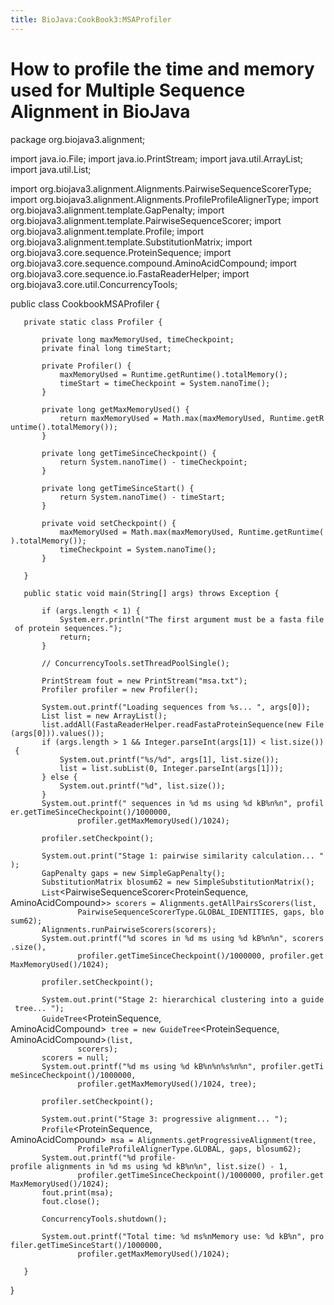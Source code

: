 ```yaml
---
title: BioJava:CookBook3:MSAProfiler
---
```


How to profile the time and memory used for Multiple Sequence Alignment in BioJava
==================================================================================

<java>

package org.biojava3.alignment;

import java.io.File; import java.io.PrintStream; import
java.util.ArrayList; import java.util.List;

import org.biojava3.alignment.Alignments.PairwiseSequenceScorerType;
import org.biojava3.alignment.Alignments.ProfileProfileAlignerType;
import org.biojava3.alignment.template.GapPenalty; import
org.biojava3.alignment.template.PairwiseSequenceScorer; import
org.biojava3.alignment.template.Profile; import
org.biojava3.alignment.template.SubstitutionMatrix; import
org.biojava3.core.sequence.ProteinSequence; import
org.biojava3.core.sequence.compound.AminoAcidCompound; import
org.biojava3.core.sequence.io.FastaReaderHelper; import
org.biojava3.core.util.ConcurrencyTools;

public class CookbookMSAProfiler {

`   private static class Profiler {`

`       private long maxMemoryUsed, timeCheckpoint;`  
`       private final long timeStart;`

`       private Profiler() {`  
`           maxMemoryUsed = Runtime.getRuntime().totalMemory();`  
`           timeStart = timeCheckpoint = System.nanoTime();`  
`       }`

`       private long getMaxMemoryUsed() {`  
`           return maxMemoryUsed = Math.max(maxMemoryUsed, Runtime.getRuntime().totalMemory());`  
`       }`

`       private long getTimeSinceCheckpoint() {`  
`           return System.nanoTime() - timeCheckpoint;`  
`       }`

`       private long getTimeSinceStart() {`  
`           return System.nanoTime() - timeStart;`  
`       }`

`       private void setCheckpoint() {`  
`           maxMemoryUsed = Math.max(maxMemoryUsed, Runtime.getRuntime().totalMemory());`  
`           timeCheckpoint = System.nanoTime();`  
`       }`

`   }`

`   public static void main(String[] args) throws Exception {`

`       if (args.length < 1) {`  
`           System.err.println("The first argument must be a fasta file of protein sequences.");`  
`           return;`  
`       }`

`       // ConcurrencyTools.setThreadPoolSingle();`

`       PrintStream fout = new PrintStream("msa.txt");`  
`       Profiler profiler = new Profiler();`

`       System.out.printf("Loading sequences from %s... ", args[0]);`  
`       List`<ProteinSequence>` list = new ArrayList`<ProteinSequence>`();`  
`       list.addAll(FastaReaderHelper.readFastaProteinSequence(new File(args[0])).values());`  
`       if (args.length > 1 && Integer.parseInt(args[1]) < list.size()) {`  
`           System.out.printf("%s/%d", args[1], list.size());`  
`           list = list.subList(0, Integer.parseInt(args[1]));`  
`       } else {`  
`           System.out.printf("%d", list.size());`  
`       }`  
`       System.out.printf(" sequences in %d ms using %d kB%n%n", profiler.getTimeSinceCheckpoint()/1000000,`  
`               profiler.getMaxMemoryUsed()/1024);`

`       profiler.setCheckpoint();`

`       System.out.print("Stage 1: pairwise similarity calculation... ");`  
`       GapPenalty gaps = new SimpleGapPenalty();`  
`       SubstitutionMatrix`<AminoAcidCompound>` blosum62 = new SimpleSubstitutionMatrix`<AminoAcidCompound>`();`  
`       List`<PairwiseSequenceScorer<ProteinSequence, AminoAcidCompound>`> scorers = Alignments.getAllPairsScorers(list,`  
`               PairwiseSequenceScorerType.GLOBAL_IDENTITIES, gaps, blosum62);`  
`       Alignments.runPairwiseScorers(scorers);`  
`       System.out.printf("%d scores in %d ms using %d kB%n%n", scorers.size(),`  
`               profiler.getTimeSinceCheckpoint()/1000000, profiler.getMaxMemoryUsed()/1024);`

`       profiler.setCheckpoint();`

`       System.out.print("Stage 2: hierarchical clustering into a guide tree... ");`  
`       GuideTree`<ProteinSequence, AminoAcidCompound>` tree = new GuideTree`<ProteinSequence, AminoAcidCompound>`(list,`  
`               scorers);`  
`       scorers = null;`  
`       System.out.printf("%d ms using %d kB%n%n%s%n%n", profiler.getTimeSinceCheckpoint()/1000000,`  
`               profiler.getMaxMemoryUsed()/1024, tree);`

`       profiler.setCheckpoint();`

`       System.out.print("Stage 3: progressive alignment... ");`  
`       Profile`<ProteinSequence, AminoAcidCompound>` msa = Alignments.getProgressiveAlignment(tree,`  
`               ProfileProfileAlignerType.GLOBAL, gaps, blosum62);`  
`       System.out.printf("%d profile-profile alignments in %d ms using %d kB%n%n", list.size() - 1,`  
`               profiler.getTimeSinceCheckpoint()/1000000, profiler.getMaxMemoryUsed()/1024);`  
`       fout.print(msa);`  
`       fout.close();`

`       ConcurrencyTools.shutdown();`

`       System.out.printf("Total time: %d ms%nMemory use: %d kB%n", profiler.getTimeSinceStart()/1000000,`  
`               profiler.getMaxMemoryUsed()/1024);`

`   }`

}

</java>
